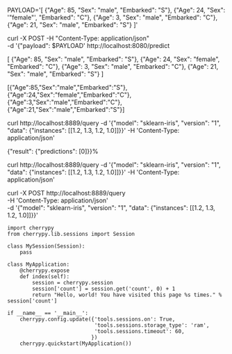 PAYLOAD='[
    {"Age": 85, "Sex": "male", "Embarked": "S"},
    {"Age": 24, "Sex": '"female"', "Embarked": "C"},
    {"Age": 3, "Sex": "male", "Embarked": "C"},
    {"Age": 21, "Sex": "male", "Embarked": "S"}
]'

curl -X POST -H "Content-Type: application/json"                    \
  -d '{"payload": $PAYLOAD' http://localhost:8080/predict


[
    {"Age": 85, "Sex": "male", "Embarked": "S"},
    {"Age": 24, "Sex": "female", "Embarked": "C"},
    {"Age": 3, "Sex": "male", "Embarked": "C"},
    {"Age": 21, "Sex": "male", "Embarked": "S"}
]


[{"Age":85,"Sex":"male","Embarked":"S"},{"Age":24,"Sex":"female","Embarked":"C"},{"Age":3,"Sex":"male","Embarked":"C"},{"Age":21,"Sex":"male","Embarked":"S"}]



curl http://localhost:8889/query -d '{"model": "sklearn-iris", "version": "1", "data": {"instances": [[1.2, 1.3, 1.2, 1.0]]}}' -H 'Content-Type: application/json'


{"result": {"predictions": [0]}}%  



curl http://localhost:8889/query -d '{"model": "sklearn-iris", "version": "1", "data": {"instances": [[1.2, 1.3, 1.2, 1.0]]}}' -H 'Content-Type: application/json'


curl -X POST http://localhost:8889/query \
  -H 'Content-Type: application/json' \
  -d '{"model": "sklearn-iris", "version": "1", "data": {"instances": [[1.2, 1.3, 1.2, 1.0]]}}'




```
import cherrypy
from cherrypy.lib.sessions import Session

class MySession(Session):
    pass

class MyApplication:
    @cherrypy.expose
    def index(self):
        session = cherrypy.session
        session['count'] = session.get('count', 0) + 1
        return "Hello, world! You have visited this page %s times." % session['count']

if __name__ == '__main__':
    cherrypy.config.update({'tools.sessions.on': True,
                            'tools.sessions.storage_type': 'ram',
                            'tools.sessions.timeout': 60,
                           })
    cherrypy.quickstart(MyApplication())
```